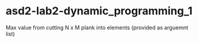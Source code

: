 # asd2-lab2-dynamic_programming_1
Max value from cutting N x M plank into elements (provided as arguemnt list)
